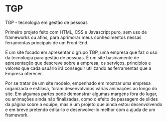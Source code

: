 # TGP
TGP - tecnologia em gestão de pessoas

Primeiro projeto feito com HTML, CSS e Javascript puro, sem uso de frameworks ou afins, para aprimorar meus conhecimentos nessas ferramentas principais de um Front-End.

É um site focado em apresentar o grupo TGP, uma empresa que faz o uso da tecnologia para gestão de pessoas.
É um site basicamente de apresentação que descreve sobre a empresa, os serviços, princípios e valores que cada usuário irá conseguir utilizando as ferramentas que a Empresa
oferecer.

Por se tratar de um site modelo, empenhado em mostrar uma empresa organizada e estilosa, foram desenvolvidos várias animações ao longo do site. Em algumas partes pode demonstrar 
algumas margens fora do lugar, ou animações ainda não finalizadas, como o efeito de passagem de slides da página sobre a equipe, mas é um projeto que ainda estou desenvolvendo
e em breve pretendo edita-lo e desenvolve-lo melhor com a ajuda de um framework.
